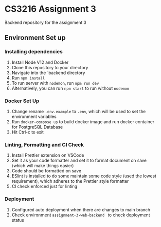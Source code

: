 # CS3216 Assignment 3

Backend repository for the assignment 3

## Environment Set up

### Installing dependencies

1. Install Node V12 and Docker
2. Clone this repository to your directory
3. Navigate into the `backend directory
4. Run `npm install`
5. To run server with `nodemon`, run `npm run dev`
6. Alternatively, you can run `npm start` to run without `nodemon`

### Docker Set Up

1. Change rename `.env.example` to `.env`, which will be used to set the environment variables
2. Run `docker-compose up` to build docker image and run docker container for PostgreSQL Database
3. Hit Ctrl-c to exit

### Linting, Formatting and CI Check

1. Install Prettier extension on VSCode
2. Set it as your code formatter and set it to format document on save (which will make things easier)
3. Code should be formatted on save
4. ESlint is installed to do some maintain some code style (used the lowest requirement), which adheres to the Prettier style formatter
5. CI check enforced just for linting

### Deployment

1. Configured auto deployment when there are changes to main branch
2. Check environment `assignment-3-web-backend ` to check deployment status
